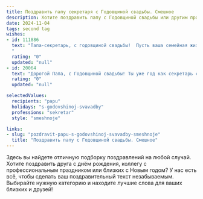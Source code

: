 ```yaml
---
title: Поздравить папу секретаря с Годовщиной свадьбы. Смешное
description: Хотите поздравить папу с Годовщиной свадьбы или другим праздником? Наш ИИ создаст незабываемое поздравление, а вы обязательно выделитесь среди других.  
date: 2024-11-04
tags: second tag
wishes:
- id: 111886
  text: "Папа-секретарь, с годовщиной свадьбы!  Пусть ваша семейная жизнь будет такой же организованной и пунктуальной, как ваши рабочие будни, но с гораздо большим количеством веселья, шампанского и отсутствием скучных совещаний!  Желаем вам ещё миллион таких счастливых лет,  чтобы потомки  записывали ваши секреты семейного долголетия в свои личные дела!
  "
  rating: "0"
  updated: "null"
- id: 20064
  text: "Дорогой Папа, с Годовщиной свадьбы! Ты уже год как секретарь семейного совета, и каждый день твои заметки и пометки делают нашу жизнь организованнее и веселее. Пусть каждый следующий год будет таким же замечательным, как и этот, только с большим количеством красок в семейном альбоме и меньшим количеством забытых дней рождений! Смех, любовь и немного шутливых парочек – вот наша семейная формула счастья. Поздравляю и желаю, чтобы наши свадебные традиции продолжали радовать нас как самый вкусный свадебный торт!"
  rating: "0"
  updated: "null"

selectedValues:
  recipients: "papu"
  holidays: "s-godovshinoj-svavadby"
  professions: "sekretar"
  style: "smeshnoje"

links:
- slug: "pozdravit-papu-s-godovshinoj-svavadby-smeshnoje"
  title: "Поздравить папу с Годовщиной свадьбы. Смешное"
---
```


Здесь вы найдете отличную подборку поздравлений на любой случай.
Хотите поздравить друга с днём рождения, коллегу с профессиональным праздником или близких с Новым годом? У нас есть всё, чтобы сделать ваш поздравительный текст незабываемым. Выбирайте нужную категорию и находите лучшие слова для ваших близких и друзей!
